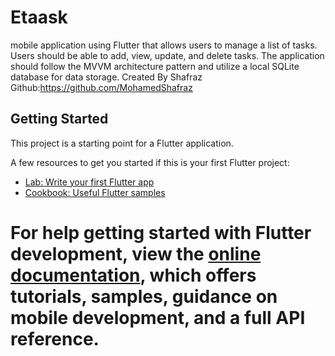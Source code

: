 
# Etaask
mobile application using Flutter that allows users to manage a list of tasks. 
Users should be able to add, view, update, and delete tasks. 
The application should follow the MVVM architecture pattern and utilize a local SQLite database for data storage.
Created By Shafraz
Github:https://github.com/MohamedShafraz

## Getting Started

This project is a starting point for a Flutter application.

A few resources to get you started if this is your first Flutter project:

- [Lab: Write your first Flutter app](https://docs.flutter.dev/get-started/codelab)
- [Cookbook: Useful Flutter samples](https://docs.flutter.dev/cookbook)

For help getting started with Flutter development, view the
[online documentation](https://docs.flutter.dev/), which offers tutorials,
samples, guidance on mobile development, and a full API reference.
=======
